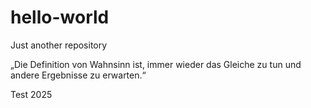 # hello-world
Just another repository

„Die Definition von Wahnsinn ist, immer wieder das Gleiche zu tun und andere Ergebnisse zu erwarten.“

Test 2025
